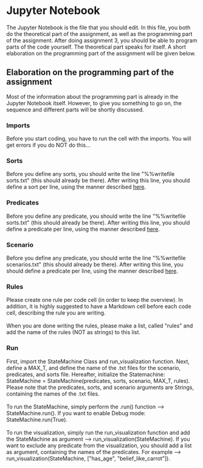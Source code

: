 Jupyter Notebook
================

<p>
    The Jupyter Notebook is the file that you should edit. In this file, you both do the theoretical part of the
    assignment, as well as the programming part of the assignment. After doing assignment 3, you should be able to
    program parts of the code yourself. The theoretical part speaks for itself. A short elaboration on the programming
    part of the assignment will be given below.
</p>

## Elaboration on the programming part of the assignment
<p>
    Most of the information about the programming part is already in the Jupyter Notebook itself. However, to give you
    something to go on, the sequence and different parts will be shortly discussed.
</p>

<h3>Imports</h3>
<p>
    Before you start coding, you have to run the cell with the imports. You will get errors if you do NOT do this...
</p>

<h3>Sorts</h3>
<p>
    Before you define any sorts, you should write the line "%%writefile sorts.txt" (this should already be there). After
    writing this line, you should define a sort per line, using the manner described <a href="../text_files/">here</a>.
</p>

<h3>Predicates</h3>
<p>
    Before you define any predicate, you should write the line "%%writefile sorts.txt" (this should already be there). After
    writing this line, you should define a predicate per line, using the manner described <a href="../text_files/">here</a>.
</p>

<h3>Scenario</h3>

<p>
    Before you define any predicate, you should write the line "%%writefile scenarios.txt" (this should already be there). After
    writing this line, you should define a predicate per line, using the manner described <a href="../text_files/">here</a>.
</p>

<h3>Rules</h3>
<p>
    Please create one rule per code cell (in order to keep the overview). In addition, it is highly suggested to have a
    Markdown cell before each code cell, describing the rule you are writing. <br><br>
    When you are done writing the rules, please make a list, called "rules" and add the name of the rules (NOT as strings)
    to this list.
</p>

<h3>Run</h3>

<p>
    First, import the StateMachine Class and run_visualization function. Next, define a MAX_T, and define the name of the
    .txt files for the scenario, predicates, and sorts file. Hereafter, initialize the Statemachine:
    StateMachine = StateMachine(predicates, sorts, scenario, MAX_T, rules). Please note that the predicates, sorts, and scenario
    arguments are Strings, containing the names of the .txt files. <br><br>
    To run the StateMachine, simply perform the .run() function --> StateMachine.run(). If you want to enable Debug mode:
    StateMachine.run(True). <br><br>
    To run the visualization, simply run the run_visualization function and add the StateMachine as argument -->
    run_visualization(StateMachine). If you want to exclude any predicate from the visualization, you should add a list
    as argument, containing the names of the predicates. For example --> run_visualization(StateMachine, ["has_age",
    "belief_like_carrot"]).
</p>
